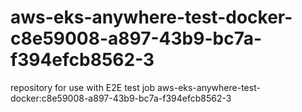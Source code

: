 # aws-eks-anywhere-test-docker-c8e59008-a897-43b9-bc7a-f394efcb8562-3
repository for use with E2E test job aws-eks-anywhere-test-docker:c8e59008-a897-43b9-bc7a-f394efcb8562-3
